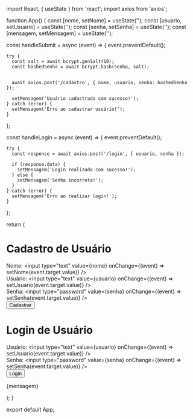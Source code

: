 import React, { useState } from 'react';
import axios from 'axios';

function App() {
  const [nome, setNome] = useState('');
  const [usuario, setUsuario] = useState('');
  const [senha, setSenha] = useState('');
  const [mensagem, setMensagem] = useState('');

  const handleSubmit = async (event) => {
    event.preventDefault();

    try {
      const salt = await bcrypt.genSalt(10);
      const hashedSenha = await bcrypt.hash(senha, salt);

     
      await axios.post('/cadastro', { nome, usuario, senha: hashedSenha });

      setMensagem('Usuário cadastrado com sucesso!');
    } catch (error) {
      setMensagem('Erro ao cadastrar usuário!');
    }
  };

  const handleLogin = async (event) => {
    event.preventDefault();

    try {
      const response = await axios.post('/login', { usuario, senha });

      if (response.data) {
        setMensagem('Login realizado com sucesso!');
      } else {
        setMensagem('Senha incorreta!');
      }
    } catch (error) {
      setMensagem('Erro ao realizar login!');
    }
  };

  return (
    <div className="App">
      <h1>Cadastro de Usuário</h1>
      <form onSubmit={handleSubmit}>
        <label>
          Nome:
          <input
            type="text"
            value={nome}
            onChange={(event) => setNome(event.target.value)}
          />
        </label>
        <br />
        <label>
          Usuário:
          <input
            type="text"
            value={usuario}
            onChange={(event) => setUsuario(event.target.value)}
          />
        </label>
        <br />
        <label>
          Senha:
          <input
            type="password"
            value={senha}
            onChange={(event) => setSenha(event.target.value)}
          />
        </label>
        <br />
        <button type="submit">Cadastrar</button>
      </form>
      <h1>Login de Usuário</h1>
      <form onSubmit={handleLogin}>
        <label>
          Usuário:
          <input
            type="text"
            value={usuario}
            onChange={(event) => setUsuario(event.target.value)}
          />
        </label>
        <br />
        <label>
          Senha:
          <input
            type="password"
            value={senha}
            onChange={(event) => setSenha(event.target.value)}
          />
        </label>
        <br />
        <button type="submit">Login</button>
      </form>
      <p>{mensagem}</p>
    </div>
  );
}

export default App;
